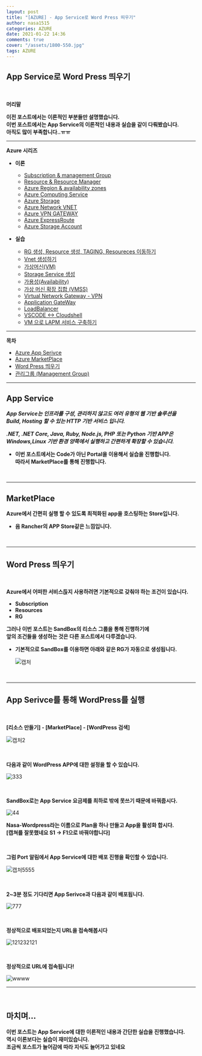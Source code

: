```yaml
---
layout: post
title: "[AZURE] - App Service로 Word Press 띄우기"
author: nasa1515
categories: AZURE
date: 2021-01-22 14:36
comments: true
cover: "/assets/1800-550.jpg"
tags: AZURE
---
```




## **App Service로 Word Press 띄우기**


<br/>

**머리말**  
 
**이전 포스트에서는 이론적인 부분들만 설명했습니다.**  
**이번 포스트에서는 App Service의 이론적인 내용과 실습을 같이 다뤄봤습니다.**  
**아직도 많이 부족합니다..ㅠㅠ**
 
---

**Azure 시리즈**

* **이론**

    - [Subscription & management Group](https://nasa1515.github.io/azure/2021/01/21/azure.subscriptions.html)
    - [Resource & Resource Manager](https://nasa1515.github.io/azure/2021/01/22/azure-resoure.html)
    - [Azure Region & availability zones](https://nasa1515.github.io/azure/2021/01/22/azure.region.html)
    - [Azure Computing Service](https://nasa1515.github.io/azure/2021/01/25/azure.compute.html)
    - [Azure Storage](https://nasa1515.github.io/azure/2021/01/26/azure.storage.html)
    - [Azure Network VNET](https://nasa1515.github.io/azure/2021/01/26/azure-vnet.html)
    - [Azure VPN GATEWAY](https://nasa1515.github.io/azure/2021/01/27/Azure-VPN.html)
    - [Azure ExpressRoute](https://nasa1515.github.io/azure/2021/01/27/azure-expreroute.html)
    - [Azure Storage Account](https://nasa1515.github.io/azure/2021/02/08/storage2.html)


* **실습**

    - [RG 생성, Resource 생성, TAGING, Resoureces 이동하기](https://nasa1515.github.io/azure/2021/02/05/azure-resource2.html)
    - [Vnet 생성하기](https://nasa1515.github.io/azure/2021/02/05/vnet2.html)
    - [가상머신(VM)](https://nasa1515.github.io/azure/2021/02/08/VM2.html)
    - [Storage Service 생성](https://nasa1515.github.io/azure/2021/02/08/AZURE-Storageservice.html)
    - [가용성(Availability)](https://nasa1515.github.io/azure/2021/02/08/scale.html)
    - [가상 머신 확장 집합 (VMSS)](https://nasa1515.github.io/azure/2021/02/09/Azure-VMSS.html)   
    - [Virtual Network Gateway - VPN](https://nasa1515.github.io/azure/2021/02/09/Azure-vpngw.html)   
    - [Application GateWay](https://nasa1515.github.io/azure/2021/02/09/Azure-LB.html)   
    - [LoadBalancer](https://nasa1515.github.io/azure/2021/02/09/Azure-lb2.html)   
    - [VSCODE <-> Cloudshell](https://nasa1515.github.io/azure/2021/02/09/Azure-vdcode.html)   
    - [VM 으로 LAPM 서비스 구축하기](https://nasa1515.github.io/azure/2021/02/24/AZURE-WEB.html)   

---

**목차**


- [Azure App Serivce](#a1)
- [Azure MarketPlace](#a2)
- [Word Press 띄우기](#a3)
- [관리그룹 (Management Group)](#a4)

---


## **App Service**   <a name="a1"></a>

***App Service는 인프라를 구성, 관리하지 않고도 여러 유형의 웹 기반 솔루션을  
Build, Hosting 할 수 있는 HTTP 기반 서비스 입니다.***  


***.NET, .NET Core, Java, Ruby, Node.js, PHP 또는 Python 기반 APP은  
Windows,Linux 기반 환경 양쪽에서 실행하고 간편하게 확장할 수 있습니다.***

* **이번 포스트에서는 Code가 아닌 Portal을 이용해서 실습을 진행합니다.**  
**따라서 MarketPlace를 통해 진행합니다.**

<br/>

----

## **MarketPlace**  <a name="a2"></a>

**Azure에서 간편히 실행 할 수 있도록 최적화된 app을 호스팅하는 Store입니다.**  

* **음 Rancher의 APP Store같은 느낌입니다.**

<br/>

---

## **Word Press 띄우기** <a name="a3"></a>

<br/>

**Azure에서 어떠한 서비스듡지 사용하려면 기본적으로 갖춰야 하는 조건이 있습니다.**

* **Subscription**
* **Resources**
* **RG**


**그러나 이번 포스트는 SandBox의 리소스 그룹을 통해 진행하기에**  
**앞의 조건들을 생성하는 것은 다른 포스트에서 다루겠습니다.**  


* **기본적으로 SandBox를 이용하면 아래와 같은 RG가 자동으로 생성됩니다.**

    ![캡처](https://user-images.githubusercontent.com/69498804/105447049-c0992f80-5cb6-11eb-84b3-360f5874c0cf.JPG)

<br/>

---

## **App Serivce를 통해 WordPress를 실행** 

<br/>

**[리소스 만들기] - [MarketPlace] - [WordPress 검색]**

![캡처2](https://user-images.githubusercontent.com/69498804/105447294-4ae19380-5cb7-11eb-8a8a-ce0c761efa6c.JPG)


<br/>

**다음과 같이 WordPress APP에 대한 설정을 할 수 있습니다.**

![333](https://user-images.githubusercontent.com/69498804/105447525-baf01980-5cb7-11eb-9d5d-b113511c5f8c.JPG)

<br/>

**SandBox로는 App Service 요금제를 최하로 밖에 못쓰기 때문에 바꿔줍시다.**


 ![44](https://user-images.githubusercontent.com/69498804/105448000-c1cb5c00-5cb8-11eb-958c-b75113c29d88.JPG)

**Nasa-Wordpress라는 이름으로 Plan을 하나 만들고 App을 활성화 합시다.**  
**[캡쳐를 잘못했네요 S1 -> F1으로 바꿔야합니다]** 

<br/>



**그럼 Port 알림에서 App Service에 대한 배포 진행을 확인할 수 있습니다.**

![캡처5555](https://user-images.githubusercontent.com/69498804/105448344-82e9d600-5cb9-11eb-9b92-490ade016329.JPG)


<br/>

**2~3분 정도 기다리면 App Serivce과 다음과 같이 배포됩니다.**

![777](https://user-images.githubusercontent.com/69498804/105448552-dbb96e80-5cb9-11eb-9775-6fda718fb259.JPG)

<br/>

**정상적으로 배포되었는지 URL을 접속해봅시다** 

![121232121](https://user-images.githubusercontent.com/69498804/105448799-54b8c600-5cba-11eb-9c44-5db096f7639b.JPG)


<br/>

**정상적으로 URL에 접속됩니다!**

![wwww](https://user-images.githubusercontent.com/69498804/105448875-82057400-5cba-11eb-8cfd-e0643ecc3d63.JPG)

---



<br/>

## **마치며…**  


**이번 포스트는 App Service에 대한 이론적인 내용과 간단한 실습을 진행했습니다.**  
**역시 이론보다는 실습이 재미있습니다.**  
**조금씩 포스트가 늘어감에 따라 지식도 늘어가고 있네요**

